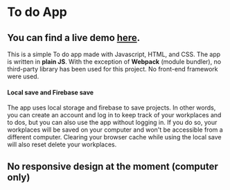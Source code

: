 # To do App 

## You can find a live demo [here].
This is a simple To do app made with Javascript, HTML, and CSS. The app is written in **plain JS**. With the exception of **Webpack** (module bundler), no third-party library has been used for this project. No front-end framework were used.

#### Local save and Firebase save
The app uses local storage and firebase to save projects. In other words, you can create an account and log in to keep track of your workplaces and to dos, but you can also use the app without logging in. If you do so, your workplaces will be saved on your computer and won't be accessible from a different computer. Clearing your browser cache while using the local save will also reset delete your workplaces.

## No responsive design at the moment (computer only)

[here]:https://etnms.github.io/to-do-app/
